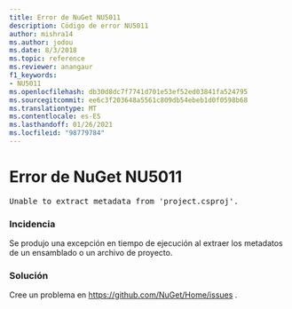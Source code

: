 ```yaml
---
title: Error de NuGet NU5011
description: Código de error NU5011
author: mishra14
ms.author: jodou
ms.date: 8/3/2018
ms.topic: reference
ms.reviewer: anangaur
f1_keywords:
- NU5011
ms.openlocfilehash: db30d8dc7f7741d701e53ef52ed03841fa524795
ms.sourcegitcommit: ee6c3f203648a5561c809db54ebeb1d0f0598b68
ms.translationtype: MT
ms.contentlocale: es-ES
ms.lasthandoff: 01/26/2021
ms.locfileid: "98779784"
---
```

# <a name="nuget-error-nu5011"></a>Error de NuGet NU5011
<pre>Unable to extract metadata from 'project.csproj'.</pre>

### <a name="issue"></a>Incidencia

Se produjo una excepción en tiempo de ejecución al extraer los metadatos de un ensamblado o un archivo de proyecto.


### <a name="solution"></a>Solución

Cree un problema en https://github.com/NuGet/Home/issues .

